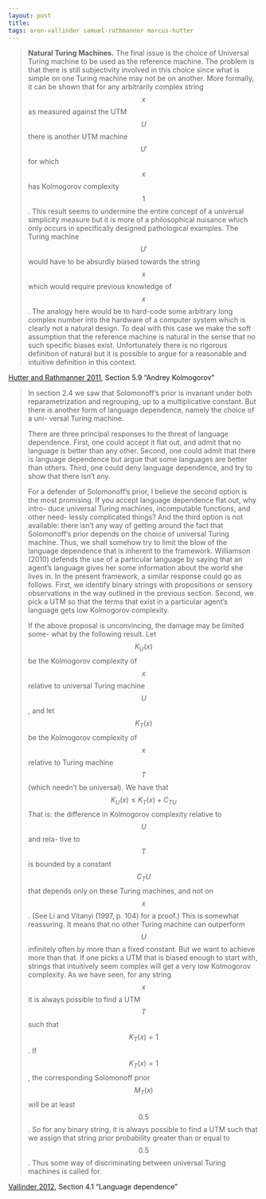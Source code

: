```yaml
---
layout: post
title:
tags: aron-vallinder samuel-rathmanner marcus-hutter
---
```

> **Natural Turing Machines.** The final issue is the choice of Universal Turing machine to be used as the reference machine. The problem is that there is still subjectivity involved in this choice since what is simple on one Turing machine may not be on another. More formally, it can be shown that for any arbitrarily complex string $$x$$ as measured against the UTM $$U$$ there is another UTM machine $$U ′$$ for which $$x$$ has Kolmogorov complexity $$1$$. This result seems to undermine the entire concept of a universal simplicity measure but it is more of a philosophical nuisance which only occurs in specifically designed pathological examples. The Turing machine $$U ′$$ would have to be absurdly biased towards the string $$x$$ which would require previous knowledge of $$x$$. The analogy here would be to hard-code some arbitrary long complex number into the hardware of a computer system which is clearly not a natural design. To deal with this case we make the soft assumption that the reference machine is natural in the sense that no such specific biases exist. Unfortunately there is no rigorous definition of natural but it is possible to argue for a reasonable and intuitive definition in this context.

<p><a href="https://arxiv.org/abs/1105.5721">Hutter and Rathmanner 2011</a>, Section 5.9 “Andrey Kolmogorov”</p>

> In section 2.4 we saw that Solomonoff’s prior is invariant under both reparametrization and regrouping, up to a multiplicative constant. But there is another form of language dependence, namely the choice of a uni- versal Turing machine.
>
> There are three principal responses to the threat of language dependence. First, one could accept it flat out, and admit that no language is better than any other. Second, one could admit that there is language dependence but argue that some languages are better than others. Third, one could deny language dependence, and try to show that there isn’t any.
>
> For a defender of Solomonoff’s prior, I believe the second option is the most promising. If you accept language dependence flat out, why intro- duce universal Turing machines, incomputable functions, and other need- lessly complicated things? And the third option is not available: there isn’t any way of getting around the fact that Solomonoff’s prior depends on the choice of universal Turing machine. Thus, we shall somehow try to limit the blow of the language dependence that is inherent to the framework. Williamson (2010) defends the use of a particular language by saying that an agent’s language gives her some information about the world she lives in. In the present framework, a similar response could go as follows. First, we identify binary strings with propositions or sensory observations in the way outlined in the previous section. Second, we pick a UTM so that the terms that exist in a particular agent’s language gets low Kolmogorov complexity.
>
> If the above proposal is unconvincing, the damage may be limited some- what by the following result. Let $$K_U ( x )$$ be the Kolmogorov complexity of $$x$$ relative to universal Turing machine $$U$$, and let $$K_T ( x )$$ be the Kolmogorov complexity of $$x$$ relative to Turing machine $$T$$ (which needn’t be universal).
> We have that
> $$K_U ( x ) \leq K_T ( x ) + C_{TU}$$
> That is: the difference in Kolmogorov complexity relative to $$U$$ and rela- tive to $$T$$ is bounded by a constant $$C_TU$$ that depends only on these Turing machines, and not on $$x$$. (See Li and Vitanyi (1997, p. 104) for a proof.) This is somewhat reassuring. It means that no other Turing machine can outperform $$U$$ infinitely often by more than a fixed constant. But we want to achieve more than that. If one picks a UTM that is biased enough to start with, strings that intuitively seem complex will get a very low Kolmogorov complexity. As we have seen, for any string $$x$$ it is always possible to find a UTM $$T$$ such that $$K_T ( x ) = 1$$. If $$K_T ( x ) = 1$$, the corresponding Solomonoff prior $$M_T ( x )$$ will be at least $$0.5$$. So for any binary string, it is always possible to find a UTM such that we assign that string prior probability greater than or equal to $$0.5$$. Thus some way of discriminating between universal Turing machines is called for.

<p><a href="http://lup.lub.lu.se/student-papers/record/3577211">Vallinder 2012</a>, Section 4.1 “Language dependence”</p>
